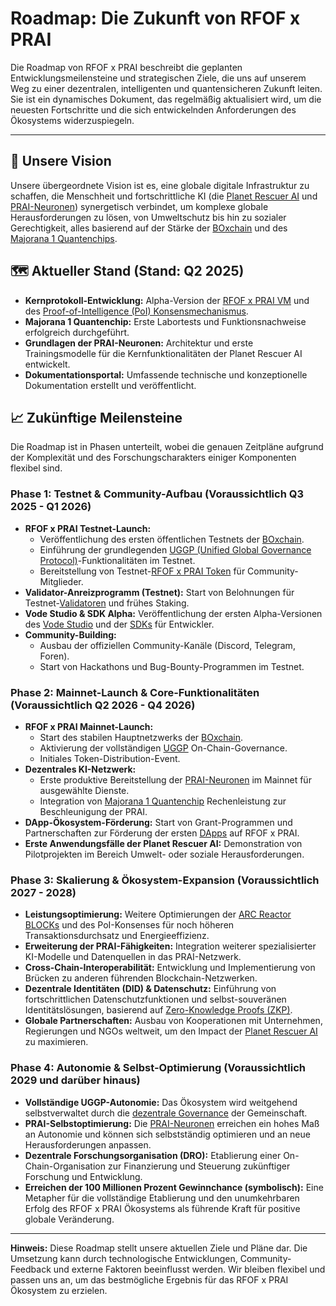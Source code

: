 # Roadmap: Die Zukunft von RFOF x PRAI

Die Roadmap von RFOF x PRAI beschreibt die geplanten Entwicklungsmeilensteine und strategischen Ziele, die uns auf unserem Weg zu einer dezentralen, intelligenten und quantensicheren Zukunft leiten. Sie ist ein dynamisches Dokument, das regelmäßig aktualisiert wird, um die neuesten Fortschritte und die sich entwickelnden Anforderungen des Ökosystems widerzuspiegeln.

---

## 🚀 Unsere Vision

Unsere übergeordnete Vision ist es, eine globale digitale Infrastruktur zu schaffen, die Menschheit und fortschrittliche KI (die [Planet Rescuer AI](link-to-planet-rescuer-ai.md) und [PRAI-Neuronen](link-to-prai-neurons-satoramy-42.md)) synergetisch verbindet, um komplexe globale Herausforderungen zu lösen, von Umweltschutz bis hin zu sozialer Gerechtigkeit, alles basierend auf der Stärke der [BOxchain](link-to-blockchain-md-file.md) und des [Majorana 1 Quantenchips](link-to-topological-qubits-md-file.md).

## 🗺️ Aktueller Stand (Stand: Q2 2025)

* **Kernprotokoll-Entwicklung:** Alpha-Version der [RFOF x PRAI VM](link-to-rfof-x-prai-vm-md-file.md) und des [Proof-of-Intelligence (PoI) Konsensmechanismus](link-to-nodes-details-md-file.md).
* **Majorana 1 Quantenchip:** Erste Labortests und Funktionsnachweise erfolgreich durchgeführt.
* **Grundlagen der PRAI-Neuronen:** Architektur und erste Trainingsmodelle für die Kernfunktionalitäten der Planet Rescuer AI entwickelt.
* **Dokumentationsportal:** Umfassende technische und konzeptionelle Dokumentation erstellt und veröffentlicht.

## 📈 Zukünftige Meilensteine

Die Roadmap ist in Phasen unterteilt, wobei die genauen Zeitpläne aufgrund der Komplexität und des Forschungscharakters einiger Komponenten flexibel sind.

### Phase 1: Testnet & Community-Aufbau (Voraussichtlich Q3 2025 - Q1 2026)

* **RFOF x PRAI Testnet-Launch:**
    * Veröffentlichung des ersten öffentlichen Testnets der [BOxchain](link-to-blockchain-md-file.md).
    * Einführung der grundlegenden [UGGP (Unified Global Governance Protocol)](link-to-governance-md-file.md)-Funktionalitäten im Testnet.
    * Bereitstellung von Testnet-[RFOF x PRAI Token](link-to-tokenomics-md-file.md) für Community-Mitglieder.
* **Validator-Anreizprogramm (Testnet):** Start von Belohnungen für Testnet-[Validatoren](link-to-nodes-details-md-file.md) und frühes Staking.
* **Vode Studio & SDK Alpha:** Veröffentlichung der ersten Alpha-Versionen des [Vode Studio](link-to-vode-studio-md-file.md) und der [SDKs](link-to-sdk-cli-md-file.md) für Entwickler.
* **Community-Building:**
    * Ausbau der offiziellen Community-Kanäle (Discord, Telegram, Foren).
    * Start von Hackathons und Bug-Bounty-Programmen im Testnet.

### Phase 2: Mainnet-Launch & Core-Funktionalitäten (Voraussichtlich Q2 2026 - Q4 2026)

* **RFOF x PRAI Mainnet-Launch:**
    * Start des stabilen Hauptnetzwerks der [BOxchain](link-to-blockchain-md-file.md).
    * Aktivierung der vollständigen [UGGP](link-to-governance-md-file.md) On-Chain-Governance.
    * Initiales Token-Distribution-Event.
* **Dezentrales KI-Netzwerk:**
    * Erste produktive Bereitstellung der [PRAI-Neuronen](link-to-prai-neurons-satoramy-42.md) im Mainnet für ausgewählte Dienste.
    * Integration von [Majorana 1 Quantenchip](link-to-topological-qubits-md-file.md) Rechenleistung zur Beschleunigung der PRAI.
* **DApp-Ökosystem-Förderung:** Start von Grant-Programmen und Partnerschaften zur Förderung der ersten [DApps](link-to-dapps-details-md-file.md) auf RFOF x PRAI.
* **Erste Anwendungsfälle der Planet Rescuer AI:** Demonstration von Pilotprojekten im Bereich Umwelt- oder soziale Herausforderungen.

### Phase 3: Skalierung & Ökosystem-Expansion (Voraussichtlich 2027 - 2028)

* **Leistungsoptimierung:** Weitere Optimierungen der [ARC Reactor BLOCKs](link-to-arc-reactor-blocks-md-file.md) und des PoI-Konsenses für noch höheren Transaktionsdurchsatz und Energieeffizienz.
* **Erweiterung der PRAI-Fähigkeiten:** Integration weiterer spezialisierter KI-Modelle und Datenquellen in das PRAI-Netzwerk.
* **Cross-Chain-Interoperabilität:** Entwicklung und Implementierung von Brücken zu anderen führenden Blockchain-Netzwerken.
* **Dezentrale Identitäten (DID) & Datenschutz:** Einführung von fortschrittlichen Datenschutzfunktionen und selbst-souveränen Identitätslösungen, basierend auf [Zero-Knowledge Proofs (ZKP)](link-to-glossary-md-file.md#zero-knowledge-proof-zkp).
* **Globale Partnerschaften:** Ausbau von Kooperationen mit Unternehmen, Regierungen und NGOs weltweit, um den Impact der [Planet Rescuer AI](link-to-planet-rescuer-ai.md) zu maximieren.

### Phase 4: Autonomie & Selbst-Optimierung (Voraussichtlich 2029 und darüber hinaus)

* **Vollständige UGGP-Autonomie:** Das Ökosystem wird weitgehend selbstverwaltet durch die [dezentrale Governance](link-to-decentralized-governance-md-file.md) der Gemeinschaft.
* **PRAI-Selbstoptimierung:** Die [PRAI-Neuronen](link-to-prai-neurons-satoramy-42.md) erreichen ein hohes Maß an Autonomie und können sich selbstständig optimieren und an neue Herausforderungen anpassen.
* **Dezentrale Forschungsorganisation (DRO):** Etablierung einer On-Chain-Organisation zur Finanzierung und Steuerung zukünftiger Forschung und Entwicklung.
* **Erreichen der 100 Millionen Prozent Gewinnchance (symbolisch):** Eine Metapher für die vollständige Etablierung und den unumkehrbaren Erfolg des RFOF x PRAI Ökosystems als führende Kraft für positive globale Veränderung.

---

**Hinweis:** Diese Roadmap stellt unsere aktuellen Ziele und Pläne dar. Die Umsetzung kann durch technologische Entwicklungen, Community-Feedback und externe Faktoren beeinflusst werden. Wir bleiben flexibel und passen uns an, um das bestmögliche Ergebnis für das RFOF x PRAI Ökosystem zu erzielen.
